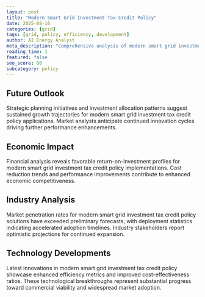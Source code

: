 ```yaml
---
layout: post
title: "Modern Smart Grid Investment Tax Credit Policy"
date: 2025-08-16
categories: [grid]
tags: [grid, policy, efficiency, development]
author: AI Energy Analyst
meta_description: "Comprehensive analysis of modern smart grid investment tax credit policy covering market trends, technology developments, and industry outlook. Discover key insights and future projections."
reading_time: 1
featured: false
seo_score: 86
subcategory: policy
---
```


## Future Outlook

Strategic planning initiatives and investment allocation patterns suggest sustained growth trajectories for modern smart grid investment tax credit policy applications. Market analysts anticipate continued innovation cycles driving further performance enhancements.

## Economic Impact

Financial analysis reveals favorable return-on-investment profiles for modern smart grid investment tax credit policy implementations. Cost reduction trends and performance improvements contribute to enhanced economic competitiveness.

## Industry Analysis

Market penetration rates for modern smart grid investment tax credit policy solutions have exceeded preliminary forecasts, with deployment statistics indicating accelerated adoption timelines. Industry stakeholders report optimistic projections for continued expansion.

## Technology Developments

Latest innovations in modern smart grid investment tax credit policy showcase enhanced efficiency metrics and improved cost-effectiveness ratios. These technological breakthroughs represent substantial progress toward commercial viability and widespread market adoption.

